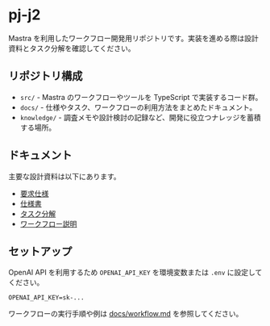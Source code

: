 # pj-j2

Mastra を利用したワークフロー開発用リポジトリです。実装を進める際は設計資料とタスク分解を確認してください。

## リポジトリ構成
- `src/` - Mastra のワークフローやツールを TypeScript で実装するコード群。
- `docs/` - 仕様やタスク、ワークフローの利用方法をまとめたドキュメント。
- `knowledge/` - 調査メモや設計検討の記録など、開発に役立つナレッジを蓄積する場所。

## ドキュメント
主要な設計資料は以下にあります。
- [要求仕様](docs/requirements.md)
- [仕様書](docs/spec.md)
- [タスク分解](docs/task.md)
- [ワークフロー説明](docs/workflow.md)

## セットアップ
OpenAI API を利用するため `OPENAI_API_KEY` を環境変数または `.env` に設定してください。

```text
OPENAI_API_KEY=sk-...
```

ワークフローの実行手順や例は [docs/workflow.md](docs/workflow.md) を参照してください。
